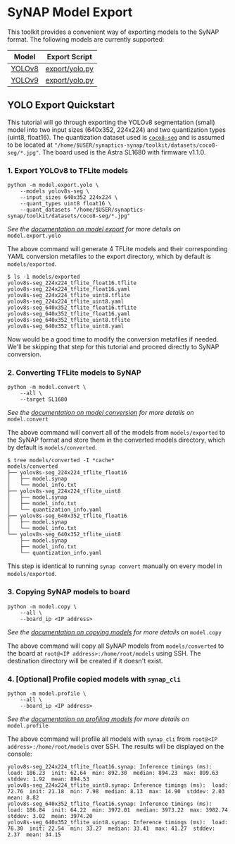 # SyNAP Model Export
This toolkit provides a convenient way of exporting models to the SyNAP format.
The following models are currently supported:

| Model | Export Script |
|-------|---------------|
| [YOLOv8](https://docs.ultralytics.com/models/yolov8/) | [export/yolo.py](/model/export/yolo.py) |
| [YOLOv9](https://docs.ultralytics.com/models/yolov9/) | [export/yolo.py](/model/export/yolo.py) |

## YOLO Export Quickstart
This tutorial will go through exporting the YOLOv8 segmentation (small) model into two input sizes (640x352, 224x224) and two quantization types (uint8, float16). The quantization dataset used is [`coco8-seg`](https://docs.ultralytics.com/datasets/segment/coco8-seg/) and is assumed to be located at `"/home/$USER/synaptics-synap/toolkit/datasets/coco8-seg/*.jpg"`. The board used is the Astra SL1680 with firmware v1.1.0.

### 1. Export YOLOv8 to TFLite models
```
python -m model.export.yolo \
    --models yolov8s-seg \
    --input_sizes 640x352 224x224 \
    --quant_types uint8 float16 \
    --quant_datasets "/home/$USER/synaptics-synap/toolkit/datasets/coco8-seg/*.jpg"
```
*See the [documentation on model export](/model/docs/export.md) for more details on* `model.export.yolo`

The above command will generate 4 TFLite models and their corresponding YAML conversion metafiles to the export directory, which by default is `models/exported`.
```
$ ls -1 models/exported
yolov8s-seg_224x224_tflite_float16.tflite
yolov8s-seg_224x224_tflite_float16.yaml
yolov8s-seg_224x224_tflite_uint8.tflite
yolov8s-seg_224x224_tflite_uint8.yaml
yolov8s-seg_640x352_tflite_float16.tflite
yolov8s-seg_640x352_tflite_float16.yaml
yolov8s-seg_640x352_tflite_uint8.tflite
yolov8s-seg_640x352_tflite_uint8.yaml
```
Now would be a good time to modify the conversion metafiles if needed. We'll be skipping that step for this tutorial and proceed directly to SyNAP conversion.

### 2. Converting TFLite models to SyNAP
```
python -m model.convert \
    --all \
    --target SL1680
```
*See the [documentation on model conversion](/model/docs/convert.md) for more details on* `model.convert`

The above command will convert all of the models from `models/exported` to the SyNAP format and store them in the converted models directory, which by default is `models/converted`.
```
$ tree models/converted -I *cache*
models/converted
├── yolov8s-seg_224x224_tflite_float16
│   ├── model.synap
│   └── model_info.txt
├── yolov8s-seg_224x224_tflite_uint8
│   ├── model.synap
│   ├── model_info.txt
│   └── quantization_info.yaml
├── yolov8s-seg_640x352_tflite_float16
│   ├── model.synap
│   └── model_info.txt
└── yolov8s-seg_640x352_tflite_uint8
    ├── model.synap
    ├── model_info.txt
    └── quantization_info.yaml
```
This step is identical to running `synap convert` manually on every model in `models/exported`.

### 3. Copying SyNAP models to board
```
python -m model.copy \
    --all \
    --board_ip <IP address>
```
*See the [documentation on copying models](/model/docs/copy.md) for more details on* `model.copy`

The above command will copy all SyNAP models from `models/converted` to the board at `root@<IP address>:/home/root/models` using SSH. The destination directory will be created if it doesn't exist.

### 4. [Optional] Profile copied models with `synap_cli`
```
python -m model.profile \
    --all \
    --board_ip <IP address>
```
*See the [documentation on profiling models](/model/docs/profile.md) for more details on* `model.profile`

The above command will profile all models with `synap_cli` from `root@<IP address>:/home/root/models` over SSH. The results will be displayed on the console:
```
yolov8s-seg_224x224_tflite_float16.synap: Inference timings (ms):  load: 186.23  init: 62.64  min: 892.30  median: 894.23  max: 899.63  stddev: 1.92  mean: 894.53
yolov8s-seg_224x224_tflite_uint8.synap: Inference timings (ms):  load: 72.76  init: 21.18  min: 7.98  median: 8.13  max: 14.90  stddev: 2.03  mean: 8.82
yolov8s-seg_640x352_tflite_float16.synap: Inference timings (ms):  load: 186.84  init: 64.22  min: 3972.01  median: 3973.22  max: 3982.74  stddev: 3.02  mean: 3974.20
yolov8s-seg_640x352_tflite_uint8.synap: Inference timings (ms):  load: 76.30  init: 22.54  min: 33.27  median: 33.41  max: 41.27  stddev: 2.37  mean: 34.15
```